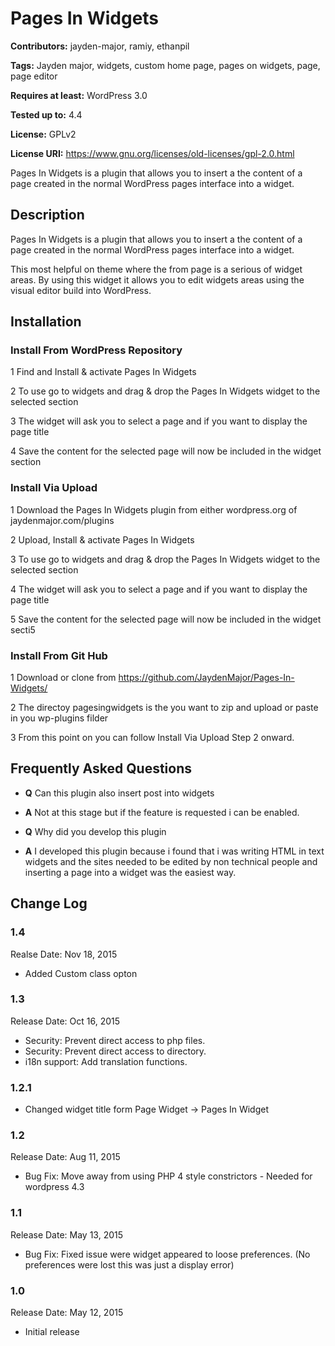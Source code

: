 # Pages In Widgets

**Contributors:** jayden-major, ramiy, ethanpil

**Tags:** Jayden major, widgets, custom home page, pages on widgets, page, page editor

**Requires at least:** WordPress 3.0

**Tested up to:** 4.4

**License:** GPLv2

**License URI:** https://www.gnu.org/licenses/old-licenses/gpl-2.0.html


Pages In Widgets is a plugin that allows you to insert a the content of a page created in the normal WordPress pages interface into a widget.


## Description 
Pages In Widgets is a plugin that allows you to insert a the content of a page created in the normal WordPress pages interface into a widget.


This most helpful on theme where the from page is a serious of widget areas. By using this widget it allows you to edit widgets areas using the visual editor build into WordPress.


## Installation
### Install From WordPress Repository
1 Find and Install & activate Pages In Widgets

2 To use go to widgets and drag & drop the Pages In Widgets widget to the selected section

3 The widget will ask you to select a page and if you want to display the page title

4 Save the content for the selected page will now be included in the widget section

### Install Via Upload 
1 Download the Pages In Widgets plugin from either wordpress.org of jaydenmajor.com/plugins

2 Upload, Install & activate Pages In Widgets

3 To use go to widgets and drag & drop the Pages In Widgets widget to the selected section

4 The widget will ask you to select a page and if you want to display the page title

5 Save the content for the selected page will now be included in the widget secti5

### Install From Git Hub
1 Download or clone from https://github.com/JaydenMajor/Pages-In-Widgets/

2 The directoy pagesingwidgets is the you want to zip and upload or paste in you wp-plugins filder

3 From this point on you can follow Install Via Upload Step 2 onward.

## Frequently Asked Questions
* **Q** Can this plugin also insert post into widgets
* **A** Not at this stage but if the feature is requested i can be enabled.

* **Q** Why did you develop this plugin
* **A** I developed this plugin because i found that i was writing HTML in text widgets and the sites needed to be edited by non technical people and inserting a page into a widget was the easiest way.


## Change Log

### 1.4
Realse Date: Nov 18, 2015

* Added Custom class opton

### 1.3
Release Date: Oct 16, 2015

* Security: Prevent direct access to php files.
* Security: Prevent direct access to directory.
* i18n support: Add translation functions.

### 1.2.1

* Changed widget title form Page Widget -> Pages In Widget

### 1.2
Release Date: Aug 11, 2015

* Bug Fix: Move away from using PHP 4 style constrictors - Needed for wordpress 4.3

### 1.1

Release Date: May 13, 2015

* Bug Fix: Fixed issue were widget appeared to loose preferences. (No preferences were lost this was just a display error) 

### 1.0

Release Date: May 12, 2015

* Initial release
